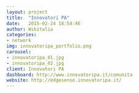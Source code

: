 ```yaml
---
layout: project
title:  "Innovatori PA"
date:   2015-02-24 18:54:46
author: Wikitalia
categories:
- network
img: innovatoripa_portfolio.png
carousel:
- innovatoripa_01.jpg
- innovatoripa_02.jpg
client: Innovatori PA
dashboard: http://www.innovatoripa.it/comunita
website: http://edgesense.innovatoripa.it/
---
```

